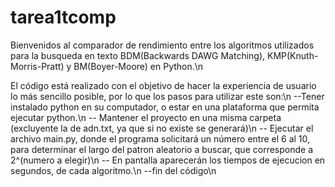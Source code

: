 # tarea1tcomp

Bienvenidos al comparador de rendimiento entre los algoritmos utilizados para la busqueda en texto BDM(Backwards DAWG Matching), KMP(Knuth-Morris-Pratt) y BM(Boyer-Moore) en Python.\n

El código está realizado con el objetivo de hacer la experiencia de usuario lo más sencillo posible, por lo que los pasos para utilizar este son:\n
--Tener instalado python en su computador, o estar en una plataforma que permita ejecutar python.\n
-- Mantener el proyecto en una misma carpeta (excluyente la de adn.txt, ya que si no existe se generará)\n
-- Ejecutar el archivo main.py, donde el programa solicitará un número entre el 6 al 10, para determinar el largo del patron aleatorio a buscar, que corresponde a 2^(numero a elegir)\n
-- En pantalla aparecerán los tiempos de ejecucion en segundos, de cada algoritmo.\n
--fin del código\n

